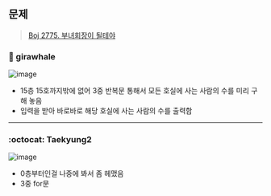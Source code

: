 ## 문제
> [Boj 2775. 부녀회장이 될테야](https://www.acmicpc.net/problem/2775)


### :whale: girawhale

![image](https://user-images.githubusercontent.com/48428699/91522358-fff46780-e934-11ea-84ac-c27174684b09.png)

- 15층 15호까지밖에 없어 3중 반복문 통해서 모든 호실에 사는 사람의 수를 미리 구해 놓음
- 입력을 받아 바로바로 해당 호실에 사는 사람의 수를 출력함

---
### :octocat: Taekyung2
![image](https://user-images.githubusercontent.com/37056992/91627642-a737d400-e9f3-11ea-849f-2aaf8a88b45c.png)

- 0층부터인걸 나중에 봐서 좀 헤맸음 
- 3중 for문 